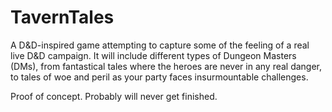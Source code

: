 # TavernTales
A D&D-inspired game attempting to capture some of the feeling of a real live D&D campaign. It will include different types of Dungeon Masters (DMs), from fantastical tales where the heroes are never in any real danger, to tales of woe and peril as your party faces insurmountable challenges.

Proof of concept. Probably will never get finished.
